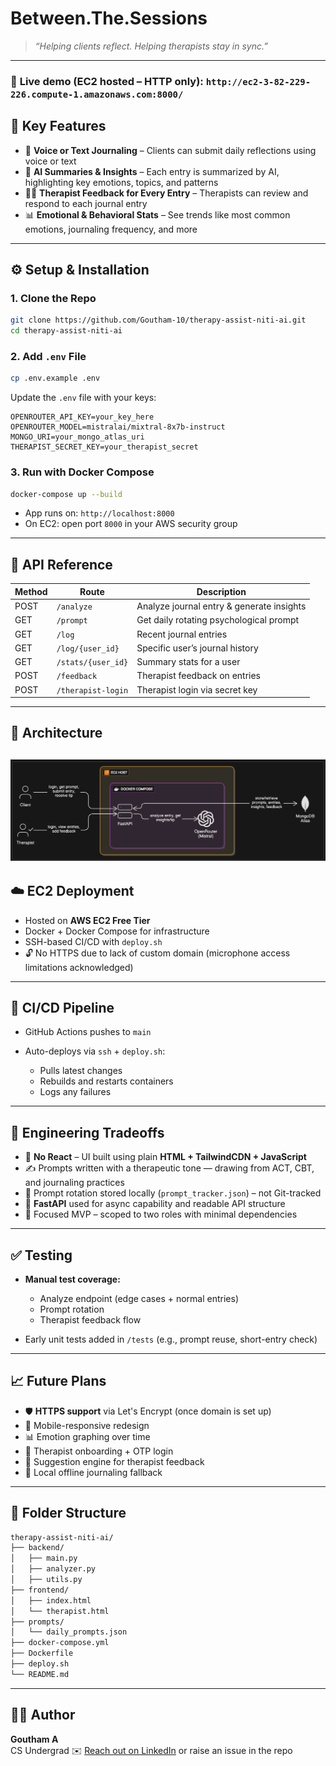 
# Between.The.Sessions
> *“Helping clients reflect. Helping therapists stay in sync.”*  

---
### 🔗 **Live demo** (EC2 hosted – HTTP only): `http://ec2-3-82-229-226.compute-1.amazonaws.com:8000/`

## 🚀 Key Features

- 📝 **Voice or Text Journaling** – Clients can submit daily reflections using voice or text
- 🤖 **AI Summaries & Insights** – Each entry is summarized by AI, highlighting key emotions, topics, and patterns
- 🧑‍⚕️ **Therapist Feedback for Every Entry** – Therapists can review and respond to each journal entry
- 📊 **Emotional & Behavioral Stats** – See trends like most common emotions, journaling frequency, and more

---

## ⚙️ Setup & Installation

### 1. Clone the Repo  
```bash
git clone https://github.com/Goutham-10/therapy-assist-niti-ai.git
cd therapy-assist-niti-ai
```

### 2. Add `.env` File

```bash
cp .env.example .env
```

Update the `.env` file with your keys:

```
OPENROUTER_API_KEY=your_key_here
OPENROUTER_MODEL=mistralai/mixtral-8x7b-instruct
MONGO_URI=your_mongo_atlas_uri
THERAPIST_SECRET_KEY=your_therapist_secret
```

### 3. Run with Docker Compose

```bash
docker-compose up --build
```

* App runs on: `http://localhost:8000`
* On EC2: open port `8000` in your AWS security group

---

## 📡 API Reference

| Method | Route              | Description                               |
| ------ | ------------------ | ----------------------------------------- |
| POST   | `/analyze`         | Analyze journal entry & generate insights |
| GET    | `/prompt`          | Get daily rotating psychological prompt   |
| GET    | `/log`             | Recent journal entries                    |
| GET    | `/log/{user_id}`   | Specific user’s journal history           |
| GET    | `/stats/{user_id}` | Summary stats for a user                  |
| POST   | `/feedback`        | Therapist feedback on entries             |
| POST   | `/therapist-login` | Therapist login via secret key            |

---

## 🧠 Architecture

![architecture](architecture.png)
---

## ☁️ EC2 Deployment

* Hosted on **AWS EC2 Free Tier**
* Docker + Docker Compose for infrastructure
* SSH-based CI/CD with `deploy.sh`
* 🔓 No HTTPS due to lack of custom domain (microphone access limitations acknowledged)

---

## 🔁 CI/CD Pipeline

* GitHub Actions pushes to `main`
* Auto-deploys via `ssh` + `deploy.sh`:

  * Pulls latest changes
  * Rebuilds and restarts containers
  * Logs any failures

---

## 📐 Engineering Tradeoffs

* 🧪 **No React** – UI built using plain **HTML + TailwindCDN + JavaScript**
* ✍️ Prompts written with a therapeutic tone — drawing from ACT, CBT, and journaling practices
* 🧠 Prompt rotation stored locally (`prompt_tracker.json`) – not Git-tracked
* 🧩 **FastAPI** used for async capability and readable API structure
* 🎯 Focused MVP – scoped to two roles with minimal dependencies

---

## ✅ Testing

* **Manual test coverage:**

  * Analyze endpoint (edge cases + normal entries)
  * Prompt rotation
  * Therapist feedback flow
* Early unit tests added in `/tests` (e.g., prompt reuse, short-entry check)

---

## 📈 Future Plans

* 🛡️ **HTTPS support** via Let's Encrypt (once domain is set up)
* 📱 Mobile-responsive redesign
* 📊 Emotion graphing over time
* 👥 Therapist onboarding + OTP login
* 🧠 Suggestion engine for therapist feedback
* 📴 Local offline journaling fallback

---

## 📂 Folder Structure

```bash
therapy-assist-niti-ai/
├── backend/
│   ├── main.py
│   ├── analyzer.py
│   ├── utils.py
├── frontend/
│   ├── index.html
│   └── therapist.html
├── prompts/
│   └── daily_prompts.json
├── docker-compose.yml
├── Dockerfile
├── deploy.sh
└── README.md
```

---

## 👨‍💻 Author

**Goutham A**  
CS Undergrad 
✉️ [Reach out on LinkedIn](https://www.linkedin.com/in/goutham-a-144774246/) or raise an issue in the repo

